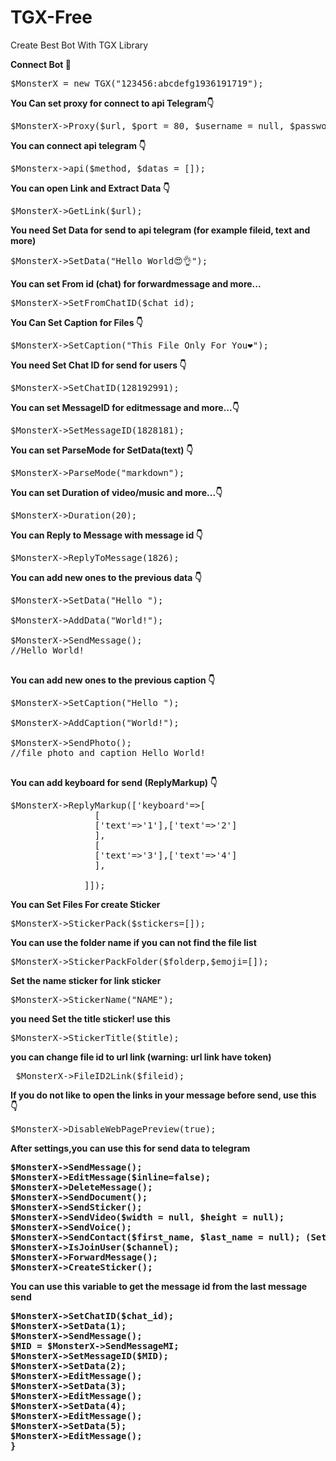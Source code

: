 # TGX-Free
Create Best Bot With TGX Library

<html>



<b>Connect Bot 🔘</b>
<pre>$MonsterX = new TGX("123456:abcdefg1936191719"); </pre>

<b> You Can set proxy for connect to api Telegram👇</b>
<pre>$MonsterX->Proxy($url, $port = 80, $username = null, $password = null, $type = 'HTTP');</pre>

<b> You can connect api telegram 👇 </b>
<pre>$Monsterx->api($method, $datas = []);</pre>

<b> You can open Link and Extract Data 👇 </b>
<pre>$MonsterX->GetLink($url);</pre>

<b>You need Set Data for send to api telegram (for example fileid, text and more)</b>


<pre>$MonsterX->SetData("Hello World😍👌");</pre>

<b>You can set From id (chat) for forwardmessage and more...</b>
<pre>$MonsterX->SetFromChatID($chat_id);</pre>

<b>You Can Set Caption for Files 👇</b>
<pre>$MonsterX->SetCaption("This File Only For You❤");</pre>

<b>You need Set Chat ID for send for users 👇 </b>
<pre>$MonsterX->SetChatID(128192991);</pre>

<b> You can set MessageID for editmessage and more...👇 </b>
<pre>$MonsterX->SetMessageID(1828181);</pre>

<b> You can set ParseMode for SetData(text) 👇 </b>
<pre>$MonsterX->ParseMode("markdown");</pre>

<b> You can set Duration of video/music and more...👇</b>
<pre>$MonsterX->Duration(20);</pre>

<b> You can Reply to Message with message id 👇 </b>
<pre>$MonsterX->ReplyToMessage(1826);</pre>

<b> You can add new ones to the previous data 👇 </b>
<pre>
$MonsterX->SetData("Hello ");

$MonsterX->AddData("World!");

$MonsterX->SendMessage();
//Hello World!

</pre>

<b> You can add new ones to the previous caption 👇 </b>
<pre>
$MonsterX->SetCaption("Hello ");

$MonsterX->AddCaption("World!");

$MonsterX->SendPhoto();
//file photo and caption Hello World!

</pre>

  


<b> You can add keyboard for send (ReplyMarkup) 👇 </b>
<pre>$MonsterX->ReplyMarkup(['keyboard'=>[
                [
                ['text'=>'1'],['text'=>'2']
                ],
                [
                ['text'=>'3'],['text'=>'4']
                ],

              ]]);
</pre>

<b> You can Set Files For create Sticker</b>
<pre>$MonsterX->StickerPack($stickers=[]);</pre>

<b> You can use the folder name if you can not find the file list </b>
<pre>$MonsterX->StickerPackFolder($folderp,$emoji=[]);</pre>

<b> Set the name sticker for link sticker </b>
<pre>$MonsterX->StickerName("NAME");</pre>

<b> you need Set the title sticker! use this </b>
<pre>$MonsterX->StickerTitle($title);</pre>

<b> you can change file id to url link (warning: url link have token)</b>
<pre> $MonsterX->FileID2Link($fileid); </pre>
  

<b> If you do not like to open the links in your message before send, use this 👇 </b>
<pre>$MonsterX->DisableWebPagePreview(true);</pre>

<b> After settings,you can use this for send data to telegram<b>
<pre>
$MonsterX->SendMessage();
$MonsterX->EditMessage($inline=false);
$MonsterX->DeleteMessage();
$MonsterX->SendDocument();
$MonsterX->SendSticker();
$MonsterX->SendVideo($width = null, $height = null);
$MonsterX->SendVoice();
$MonsterX->SendContact($first_name, $last_name = null); (SetData = phone_number)
$MonsterX->IsJoinUser($channel);
$MonsterX->ForwardMessage();
$MonsterX->CreateSticker();
</pre>

<b>You can use this variable to get the message id from the last message send</b>
<pre>
$MonsterX->SetChatID($chat_id);
$MonsterX->SetData(1);
$MonsterX->SendMessage();
$MID = $MonsterX->SendMessageMI;
$MonsterX->SetMessageID($MID);
$MonsterX->SetData(2);
$MonsterX->EditMessage();
$MonsterX->SetData(3);
$MonsterX->EditMessage();
$MonsterX->SetData(4);
$MonsterX->EditMessage();
$MonsterX->SetData(5);
$MonsterX->EditMessage();
}
</pre>

</html>
